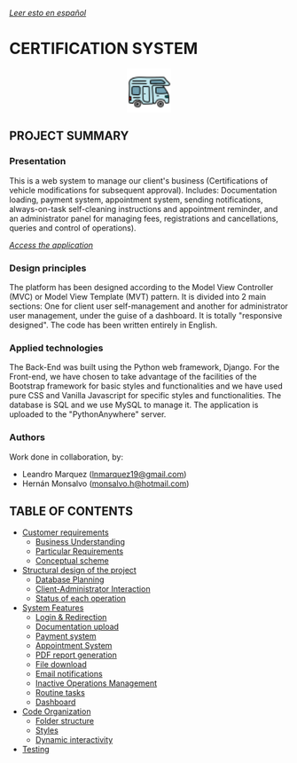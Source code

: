 [*Leer esto en español*](https://github.com/MrHolmes19/certification-system/blob/main/leeme.md)

# CERTIFICATION SYSTEM

<p align="center"> <img src="https://github.com/MrHolmes19/certification-system/blob/main/CertificationsApp/static/CertificationsApp/images/motorhome4.png?raw=true" width="80" align="center"> </p>

## PROJECT SUMMARY

### Presentation

This is a web system to manage our client's business (Certifications of vehicle modifications for subsequent approval). Includes: Documentation loading, payment system, appointment system, sending notifications, always-on-task self-cleaning instructions and appointment reminder, and an administrator panel for managing fees, registrations and cancellations, queries and control of operations).

[*Access the application*](https://app.certificaciones-vehiculares.ar/)


### Design principles

The platform has been designed according to the Model View Controller (MVC) or Model View Template (MVT) pattern. It is divided into 2 main sections: One for client user self-management and another for administrator user management, under the guise of a dashboard. It is totally "responsive designed".
The code has been written entirely in English.

### Applied technologies

The Back-End was built using the Python web framework, Django. For the Front-end, we have chosen to take advantage of the facilities of the Bootstrap framework for basic styles and functionalities and we have used pure CSS and Vanilla Javascript for specific styles and functionalities.
The database is SQL and we use MySQL to manage it. The application is uploaded to the "PythonAnywhere" server.


### Authors

Work done in collaboration, by:
- Leandro Marquez (lnmarquez19@gmail.com)
- Hernán Monsalvo (monsalvo.h@hotmail.com)


## TABLE OF CONTENTS

- [Customer requirements](doc/md/requirements.md#REQUERIMIENTOS-DEL-CLIENTE)
    + [Business Understanding](doc/md/requirements.md#Comprensión-del-negocio)
    + [Particular Requirements](doc/md/requirements.md#Requerimientos-particulares)
    + [Conceptual scheme](doc/md/requirements.md#Propuesta)
- [Structural design of the project](doc/md/proyect_design.md#DISEÑO-ESTRUCTURAL-DEL-PROYECTO)
    + [Database Planning](doc/md/proyect_design.md#resumen-del-proyecto)
    + [Client-Administrator Interaction](doc/md/proyect_design.md#Interaccion-Cliente-Administrador)
    + [Status of each operation](doc/md/proyect_design.md#Estado-de-la-operación)
- [System Features](doc/md/funcionalidades.md#FUNCIONALIDADES-DEL-SISTEMA)
    + [Login & Redirection](doc/md/login.md#INGRESO-Y-REDIRECCIONAMIENTO)
    + [Documentation upload](doc/md/doc_form.md#CARGA-DE-DOCUMENTACION)
    + [Payment system](doc/md/payment.md#SISTEMA-DE-PAGO)
    + [Appointment System](doc/md/appointment.md#SISTEMA-DE-TURNOS)
    + [PDF report generation](doc/md/pdf_inform.md#GENERACION-DE-INFORME-PDF)
    + [File download](doc/md/certificate.md#CARGA-Y-DESCARGA-DEL-CERTIFICADO)
    + [Email notifications](doc/md/email_notifications.md#NOTIFICACIONES-POR-MAIL)
    + [Inactive Operations Management](doc/md/state.md#GESTION-DE-OPERACIONES-INACTIVAS)
    + [Routine tasks](doc/md/always_on_tasks.md#TAREAS-RUTINARIAS)
    + [Dashboard](doc/md/dashboard.md#TABLERO-DE-COMANDO)
- [Code Organization](doc/md/code.md#ORGANIZACIÓN-DEL-CÓDIGO)
    + [Folder structure](doc/md/code.md#ESTRUCTURA-DE-CARPETAS)
    + [Styles](doc/md/code.md#ESTILOS)
    + [Dynamic interactivity](doc/md/code.md#INTERACTIVIDAD-EN-EL-FRONT)
- [Testing](doc/md/testing.md#TESTING)